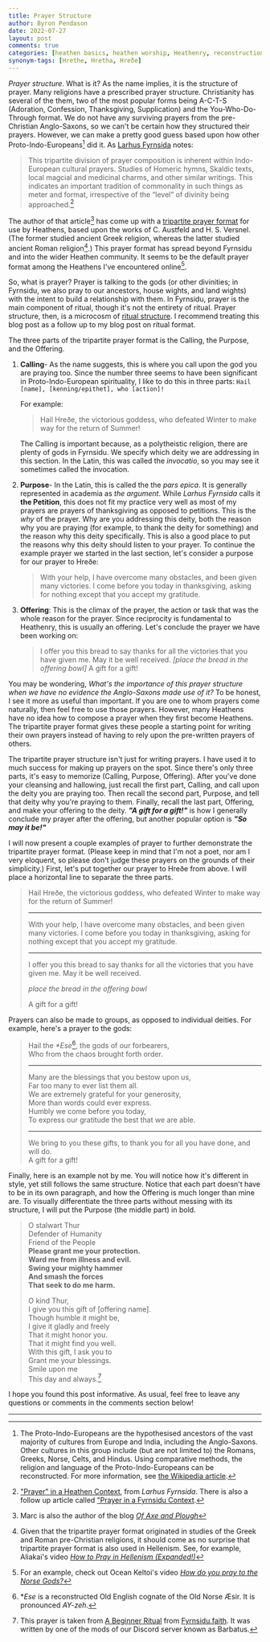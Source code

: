 ```yaml
---
title: Prayer Structure
author: Byron Pendason
date: 2022-07-27
layout: post
comments: true
categories: [heathen basics, heathen worship, Heathenry, reconstruction]
synonym-tags: [Hrethe, Hretha, Hreðe]
---
```


*Prayer structure*. What is it? As the name implies, it is the structure of prayer. Many religions have a prescribed prayer structure. Christianity has several of the them, two of the most popular forms being A-C-T-S (Adoration, Confession, Thanksgiving, Supplication) and the You-Who-Do-Through format. We do not have any surviving prayers from the pre-Christian Anglo-Saxons, so we can't be certain how they structured their prayers. However, we can make a pretty good guess based upon how other Proto-Indo-Europeans[^7] did it. As [Larhus Fyrnsida](https://larhusfyrnsida.com) notes:

> This tripartite division of prayer composition is inherent within Indo-European cultural prayers. Studies of Homeric hymns, Skaldic texts, local magcial and medicinal charms, and other similar writings. This indicates an important tradition of commonality in such things as meter and format, irrespective of the “level” of divinity being approached.[^1]

The author of that article[^2] has come up with a [tripartite prayer format](https://larhusfyrnsida.com/prayer-format/) for use by Heathens, based upon the works of C. Austfeld and H. S. Versnel. (The former studied ancient Greek religion, whereas the latter studied ancient Roman religion[^3].) This prayer format has spread beyond Fyrnsidu and into the wider Heathen community. It seems to be the default prayer format among the Heathens I've encountered online[^4].

So, what is prayer? Prayer is talking to the gods (or other divinities; in Fyrnsidu, we also pray to our ancestors, house wights, and land wights) with the intent to build a relationship with them. In Fyrnsidu, prayer is the main component of ritual, though it's not the entirety of ritual. Prayer structure, then, is a microcosm of [ritual structure](/2020/01/04/my-ritual-format). I recommend treating this blog post as a follow up to my blog post on ritual format.

The three parts of the tripartite prayer format is the Calling, the Purpose, and the Offering.

1. **Calling**- As the name suggests, this is where you call upon the god you are praying too. Since the number three seems to have been significant in Proto-Indo-European spirituality, I like to do this in three parts: `Hail [name], [kenning/epithet], who [action]!`
    
    For example:
    
    > Hail Hreðe, the victorious goddess, who defeated Winter to make way for the return of Summer!
    
    The Calling is important because, as a polytheistic religion, there are plenty of gods in Fyrnsidu. We specify which deity we are addressing in this section. In the Latin, this was called the *invocatio*, so you may see it sometimes called the invocation.
2. **Purpose**- In the Latin, this is called the the *pars epica*. It is generally represented in academia as *the argument*. While *Larhus Fyrnsida* calls it **the Petition**, this does not fit my practice very well as most of my prayers are prayers of thanksgiving as opposed to petitions. This is the *why* of the prayer. Why are you addressing this deity, both the reason why you are praying (for example, to thank the deity for something) and the reason why this deity specifically. This is also a good place to put the reasons why this deity should listen to your prayer. To continue the example prayer we started in the last section, let's consider a purpose for our prayer to Hreðe:
    > With your help, I have overcome many obstacles, and been given many victories. I come before you today in thanksgiving, asking for nothing except that you accept my gratitude.
3. **Offering**: This is the climax of the prayer, the action or task that was the whole reason for the prayer. Since reciprocity is fundamental to Heathenry, this is usually an offering. Let's conclude the prayer we have been working on:
    > I offer you this bread to say thanks for all the victories that you have given me.  May it be well received. *[place the bread in the offering bowl]* A gift for a gift!

You may be wondering, *What's the importance of this prayer structure when we have no evidence the Anglo-Saxons made use of it?* To be honest, I see it more as useful than important. If you are one to whom prayers come naturally, then feel free to use those prayers. However, many Heathens have no idea how to compose a prayer when they first become Heathens. The tripartite prayer format gives these people a starting point for writing their own prayers instead of having to rely upon the pre-written prayers of others.

The tripartite prayer structure isn't just for writing prayers. I have used it to much success for making up prayers on the spot. Since there's only three parts, it's easy to memorize (Calling, Purpose, Offering). After you've done your cleansing and hallowing, just recall the first part, Calling, and call upon the deity you are praying too. Then recall the second part, Purpose, and tell that deity why you're praying to them. Finally, recall the last part, Offering, and make your offering to the deity. ***"A gift for a gift!"*** is how I generally conclude my prayer after the offering, but another popular option is ***"So may it be!"***

I will now present a couple examples of prayer to further demonstrate the tripartite prayer format. (Please keep in mind that I'm not a poet, nor am I very eloquent, so please don't judge these prayers on the grounds of their simplicity.) First, let's put together our prayer to Hreðe from above. I will place a horizontal line to separate the three parts.

> Hail Hreðe, the victorious goddess, who defeated Winter to make way for the return of Summer!
> * * *
> With your help, I have overcome many obstacles, and been given many victories. I come before you today in thanksgiving, asking for nothing except that you accept my gratitude.
> * * *
> I offer you this bread to say thanks for all the victories that you have given me.  May it be well received.
> 
> *place the bread in the offering bowl*
> 
> A gift for a gift!

Prayers can also be made to groups, as opposed to individual deities. For example, here's a prayer to the gods:

> Hail the *\*Ese*[^5], the gods of our forbearers,  
> Who from the chaos brought forth order.  
> * * *
> Many are the blessings that you bestow upon us,  
> Far too many to ever list them all.  
> We are extremely grateful for your generosity,  
> More than words could ever express.  
> Humbly we come before you today,  
> To express our gratitude the best that we are able.  
> * * *  
> We bring to you these gifts, to thank you for all you have done, and will do.  
> A gift for a gift!

Finally, here is an example not by me. You will notice how it's different in style, yet still follows the same structure. Notice that each part doesn't have to be in its own paragraph, and how the Offering is much longer than mine are. To visually differentiate the three parts without messing with its structure, I will put the Purpose (the middle part) in bold.

> O stalwart Thur  
Defender of Humanity  
Friend of the People  
**Please grant me your protection.  
Ward me from illness and evil.  
Swing your mighty hammer  
And smash the forces  
That seek to do me harm.**  
 > 
> O kind Thur,  
I give you this gift of [offering name].  
Though humble it might be,  
I give it gladly and freely  
That it might honor you.  
That it might find you well.  
With this gift, I ask you to  
Grant me your blessings.  
Smile upon me  
This day and always.[^6]

I hope you found this post informative. As usual, feel free to leave any questions or comments in the comments section below!

* * *

[^1]: ["Prayer" in a Heathen Context](https://larhusfyrnsida.com/2016/09/19/prayer-in-a-heathen-context/), from *Larhus Fyrnsida*. There is also a follow up article called ["Prayer in a Fyrnsidu Context](https://larhusfyrnsida.com/2016/09/22/prayer-in-a-fyrnsidu-context/).

[^2]: Marc is also the author of the blog *[Of Axe and Plough](https://axeandplough.com/)*

[^3]: Given that the tripartite prayer format originated in studies of the Greek and Roman pre-Christian religions, it should come as no surprise that tripartite prayer format is also used in Hellenism. See, for example, Aliakai's video *[How to Pray in Hellenism (Expanded!)](https://youtu.be/Gkjf0PCsg7c)*

[^4]: For an example, check out Ocean Keltoi's video *[How do you pray to the Norse Gods?](https://youtu.be/7n8L7ie8Ges)*

[^5]: \**Ese* is a reconstructed Old English cognate of the Old Norse Æsir. It is pronounced *AY-zeh*.

[^6]: This prayer is taken from [A Beginner Ritual](http://fyrnsidu.faith/a-beginner-ritual/) from [Fyrnsidu.faith](http://fyrnsidu.faith/). It was written by one of the mods of our Discord server known as Barbatus.

[^7]: The Proto-Indo-Europeans are the hypothesised ancestors of the vast majority of cultures from Europe and India, including the Anglo-Saxons. Other cultures in this group include (but are not limited to) the Romans, Greeks, Norse, Celts, and Hindus. Using comparative methods, the religion and language of the Proto-Indo-Europeans can be reconstructed. For more information, see [the Wikipedia article](https://en.wikipedia.org/wiki/Proto-Indo-Europeans).
